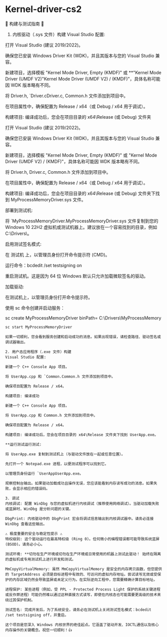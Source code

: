# Kernel-driver-cs2

📝 构建与测试指南 📝
1. 内核驱动（.sys 文件）构建
Visual Studio 配置:

打开 Visual Studio (建议 2019/2022)。

确保您已安装 Windows Driver Kit (WDK)，并且其版本与您的 Visual Studio 兼容。

新建项目，选择模板 "Kernel Mode Driver, Empty (KMDF)" 或 **"Kernel Mode Driver (UMDF V2)"Kernel Mode Driver (UMDF V2) / (KMDF)"，具体名称可能因 WDK 版本略有不同。

将 Driver.h, `Driver.cDriver.c, Common.h 文件添加到项目中。

在项目属性中，确保配置为 Release / x64（或 Debug / x64 用于调试）。

构建项目: 编译成功后，您会在项目目录的 x64\Release (或 Debug) 文件夹

打开 Visual Studio (建议 2019/2022)。

确保您已安装 Windows Driver Kit (WDK)，并且其版本与您的 Visual Studio 兼容。

新建项目，选择模板 "Kernel Mode Driver, Empty (KMDF)" 或 "Kernel Mode Driver (UMDF V2) / (KMDF)"，具体名称可能因 WDK 版本略有不同。

将 Driver.h, Driver.c, Common.h 文件添加到项目中。

在项目属性中，确保配置为 Release / x64（或 Debug / x64 用于调试）。

构建项目: 编译成功后，您会在项目目录的 x64\Release (或 Debug) 文件夹下找到 MyProcessMemoryDriver.sys 文件。

部署到测试机:

将 `MyProcessMemoryDriver.MyProcessMemoryDriver.sys 文件复制到您的 Windows 10 22H2 虚拟机或测试机器上。建议放在一个容易找到的目录，例如 C:\Drivers\。

启用测试签名模式:

在 测试机 上，以管理员身份打开命令提示符 (CMD)。

运行命令：bcdedit /set testsigning on

重启测试机。这是因为 64 位 Windows 默认只允许加载微软签名的驱动。

加载驱动:

在测试机上，以管理员身份打开命令提示符。

使用 sc 命令创建并启动服务：

sc create MyProcessMemoryDriver binPath= C:\Drivers\MyProcessMemory
```Driver.sys type= kernel
sc start MyProcessMemoryDriver

如果一切顺利，您会看到服务创建和启动成功的消息。如果出现错误，请检查路径、驱动签名或调试器输出。

2. 用户态应用程序（.exe 文件）构建
Visual Studio 配置:

新建一个 C++ Console App 项目。

将 UserApp.cpp 和 `Common.Common.h 文件添加到项目中。

确保项目配置为 Release / x64。

构建项目: 编译成功

新建一个 C++ Console App 项目。

将 UserApp.cpp 和 Common.h 文件添加到项目中。

确保项目配置为 Release / x64。

构建项目: 编译成功后，您会在项目目录的 x64\Release 文件夹下找到 UserApp.exe。

**运行测试运行测试:

将 UserApp.exe 复制到测试机上（与驱动文件放在一起或任意位置）。

先打开一个 Notepad.exe 进程，以便测试程序可以找到它。

以管理员身份运行 `UserAppUserApp.exe。

观察控制台输出。如果驱动加载成功且操作无误，您应该能看到内存读写成功的消息。如果失败，会显示相应的错误码。

3. 调试
内核调试: 配置 WinDbg 与您的虚拟机进行内核调试（推荐使用网络调试）。当驱动加载失败或蓝屏时，WinDbg 是分析问题的关键。

DbgPrint: 内核驱动中的 DbgPrint 宏会将调试信息输出到内核调试器中。请务必连接 WinDbg 查看这些输出。

⚠️ 极度重要的安全与稳定性提示 ⚠️
特权级别: 这个驱动运行在最高特权级 (Ring 0)。任何微小的编程错误都可能导致系统蓝屏 (BSOD)。请务必小心。

测试环境: **切勿在生产环境或切勿在生产环境或日常使用的机器上测试此驱动！ 始终在隔离的虚拟机或专用测试机上进行开发和测试。

MmCopyVirtualMemory: 虽然 MmCopyVirtualMemory 是安全的内存拷贝函数，但您提供的 TargetAddress 必须是目标进程中有效的、可访问的虚拟内存地址。尝试读写无效或受保护的内存区域仍然会导致蓝屏或未定义行为。在实际逆向工程中，您需要精确计算目标地址。

进程保护: 某些进程（例如，受 PPL - Protected Process Light 保护的系统关键进程或反作弊进程）可能仍然难以通过这种直接方式读写，即使在内核态也可能需要更高级的技术来绕过其保护机制。

测试签名: 完成开发后，为了系统安全，请务必在测试机上关闭测试签名模式：bcdedit /set testsigning off，并重启。

这个项目是您深入 Windows 内核世界的绝佳起点。它涵盖了驱动开发、IOCTL通信以及核心内存操作的关键概念。祝您一切顺利！👍
